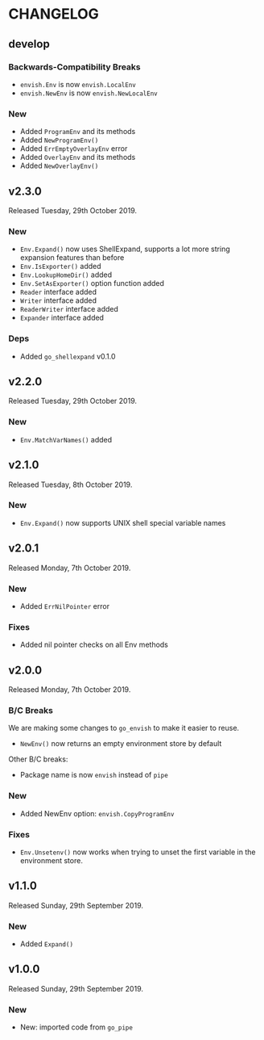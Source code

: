 # CHANGELOG

## develop

### Backwards-Compatibility Breaks

* `envish.Env` is now `envish.LocalEnv`
* `envish.NewEnv` is now `envish.NewLocalEnv`

### New

* Added `ProgramEnv` and its methods
* Added `NewProgramEnv()`
* Added `ErrEmptyOverlayEnv` error
* Added `OverlayEnv` and its methods
* Added `NewOverlayEnv()`

## v2.3.0

Released Tuesday, 29th October 2019.

### New

* `Env.Expand()` now uses ShellExpand, supports a lot more string expansion features than before
* `Env.IsExporter()` added
* `Env.LookupHomeDir()` added
* `Env.SetAsExporter()` option function added
* `Reader` interface added
* `Writer` interface added
* `ReaderWriter` interface added
* `Expander` interface added

### Deps

* Added `go_shellexpand` v0.1.0

## v2.2.0

Released Tuesday, 29th October 2019.

### New

* `Env.MatchVarNames()` added

## v2.1.0

Released Tuesday, 8th October 2019.

### New

* `Env.Expand()` now supports UNIX shell special variable names

## v2.0.1

Released Monday, 7th October 2019.

### New

* Added `ErrNilPointer` error

### Fixes

* Added nil pointer checks on all Env methods

## v2.0.0

Released Monday, 7th October 2019.

### B/C Breaks

We are making some changes to `go_envish` to make it easier to reuse.

* `NewEnv()` now returns an empty environment store by default

Other B/C breaks:

* Package name is now `envish` instead of `pipe`

### New

* Added NewEnv option: `envish.CopyProgramEnv`

### Fixes

* `Env.Unsetenv()` now works when trying to unset the first variable in the environment store.

## v1.1.0

Released Sunday, 29th September 2019.

### New

* Added `Expand()`

## v1.0.0

Released Sunday, 29th September 2019.

### New

* New: imported code from `go_pipe`